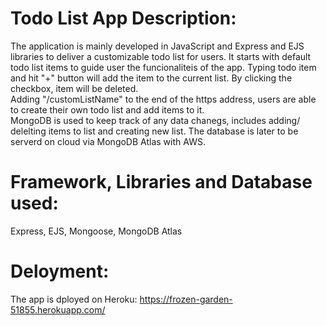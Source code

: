 # Todo List App Description:
The application is mainly developed in JavaScript and Express and EJS libraries to deliver a customizable todo list for users. It starts with default todo list items to guide user the funcionaliteis of the app. Typing todo item and hit "+" button will add the item to the current list. By clicking the checkbox, item will be deleted.<br>
Adding "/customListName" to the end of the https address, users are able to create their own todo list and add items to it.<br>
MongoDB is used to keep track of any data chanegs, includes adding/ delelting items to list and creating new list. The database is later to be serverd on cloud via MongoDB Atlas with AWS.

# Framework, Libraries and Database used:
Express, EJS, Mongoose, MongoDB Atlas

# Deloyment:
The app is dployed on Heroku: https://frozen-garden-51855.herokuapp.com/
